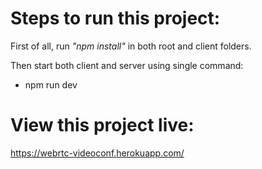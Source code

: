 # Steps to run this project:

First of all, run _"npm install"_ in both root and client folders.

Then start both client and server using single command:

- npm run dev

# View this project live:

https://webrtc-videoconf.herokuapp.com/
